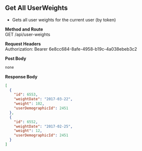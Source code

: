 Get All UserWeights
---

* Gets all user weights for the current user (by token)

**Method and Route**\
GET /api/user-weights

**Request Headers**\
Authorization: Bearer 6e8cc684-8afe-4958-b19c-4a038ebeb3c2


**Post Body**
```javascript
none
```

**Response Body**
```json
[
  {
    "id": 6553,
    "weightDate": "2017-03-22",
    "weight": 102,
    "userDemographicId": 2451
  },
  {
    "id": 6552,
    "weightDate": "2017-02-25",
    "weight": 12,
    "userDemographicId": 2451
  }
]
```
